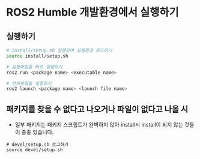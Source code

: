 # ROS2 Humble 개발환경에서 실행하기

## 실행하기
```bash
# install/setup.sh 실행하여 실행환경 로드하기
source install/setup.sh

# 실행파일을 바로 실행하기
ros2 run <package name> <executable name>

# 런치파일을 실행하기
ros2 launch <package name> <launch file name>
```

## 패키지를 찾을 수 없다고 나오거나 파일이 없다고 나올 시
- 일부 패키지는 패키지 스크립트가 완벽하지 않아 install시 install이 되지 않는 것들이 종종 있습니다.
```
# devel/setup.sh 로그하기
source devel/setup.sh
```
